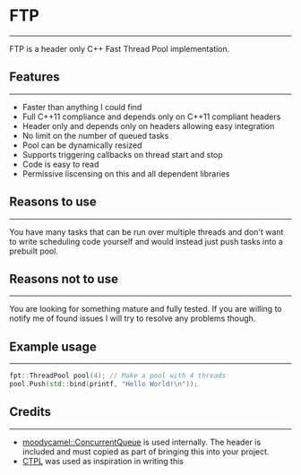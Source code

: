 # FTP
---
FTP is a header only C++ Fast Thread Pool implementation.

## Features
---
  - Faster than anything I could find
  - Full C\++11 compliance and depends only on C++11 compliant headers
  - Header only and depends only on headers allowing easy integration
  - No limit on the number of queued tasks
  - Pool can be dynamically resized
  - Supports triggering callbacks on thread start and stop
  - Code is easy to read
  - Permissive liscensing on this and all dependent libraries

## Reasons to use
---
You have many tasks that can be run over multiple threads and don't want to write scheduling code yourself and would instead just push tasks into a prebuilt pool.

## Reasons not to use
---
You are looking for something mature and fully tested. If you are willing to notify me of found issues I will try to resolve any problems though.

## Example usage
---
```c++
fpt::ThreadPool pool(4); // Make a pool with 4 threads
pool.Push(std::bind(printf, "Hello World!\n"));
```

## Credits
---
  - [moodycamel::ConcurrentQueue] is used internally. The header is included and must copied as part of bringing this into your project.
  - [CTPL] was used as inspiration in writing this
  
  [CTPL]: https://github.com/vit-vit/CTPL
  [moodycamel::ConcurrentQueue]: https://github.com/cameron314/concurrentqueue